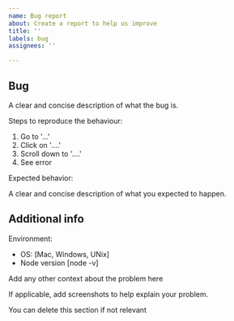 ```yaml
---
name: Bug report
about: Create a report to help us improve
title: ''
labels: bug
assignees: ''

---
```


## Bug

A clear and concise description of what the bug is.

Steps to reproduce the behaviour:

1. Go to '...'
2. Click on '....'
3. Scroll down to '....'
4. See error

Expected behavior:

A clear and concise description of what you expected to happen.

## Additional info

Environment:
 - OS: [Mac, Windows, UNix]
 - Node version [node -v]

Add any other context about the problem here

If applicable, add screenshots to help explain your problem.

You can delete this section if not relevant
